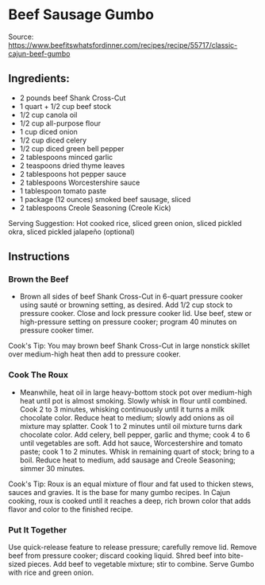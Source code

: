 # Beef Sausage Gumbo
Source:  https://www.beefitswhatsfordinner.com/recipes/recipe/55717/classic-cajun-beef-gumbo

## Ingredients:
* 2 pounds beef Shank Cross-Cut
* 1 quart + 1/2 cup beef stock
* 1/2 cup canola oil
* 1/2 cup all-purpose flour
* 1 cup diced onion
* 1/2 cup diced celery
* 1/2 cup diced green bell pepper
* 2 tablespoons minced garlic
* 2 teaspoons dried thyme leaves
* 2 tablespoons hot pepper sauce
* 2 tablespoons Worcestershire sauce
* 1 tablespoon tomato paste
* 1 package (12 ounces) smoked beef sausage, sliced
* 2 tablespoons Creole Seasoning (Creole Kick)

Serving Suggestion:
Hot cooked rice, sliced green onion, sliced pickled okra, sliced pickled jalapeño (optional)

## Instructions

### Brown the Beef
* Brown all sides of beef Shank Cross-Cut in 6-quart pressure cooker using sauté or browning setting, as desired. Add 1/2 cup stock to pressure cooker. Close and lock pressure cooker lid.
Use beef, stew or high-pressure setting on pressure cooker; program 40 minutes on pressure cooker timer.

Cook's Tip: You may brown beef Shank Cross-Cut in large nonstick skillet over medium-high heat then add to pressure cooker. 

### Cook The Roux
* Meanwhile, heat oil in large heavy-bottom stock pot over medium-high heat until pot is almost smoking. Slowly whisk in flour until combined. Cook 2 to 3 minutes, whisking continuously until it turns a milk chocolate color.
Reduce heat to medium; slowly add onions as oil mixture may splatter. Cook 1 to 2 minutes until oil mixture turns dark chocolate color. Add celery, bell pepper, garlic and thyme; cook 4 to 6 until vegetables are soft. 
Add hot sauce, Worcestershire and tomato paste; cook 1 to 2 minutes. Whisk in remaining quart of stock; bring to a boil. Reduce heat to medium, add sausage and Creole Seasoning; simmer 30 minutes.

Cook's Tip: Roux is an equal mixture of flour and fat used to thicken stews, sauces and gravies. It is the base for many gumbo recipes. In Cajun cooking, roux is cooked until it reaches a deep, rich brown color that adds flavor and color to the finished recipe.

### Put It Together
Use quick-release feature to release pressure; carefully remove lid. Remove beef from pressure cooker; discard cooking liquid. Shred beef into bite-sized pieces. Add beef to vegetable mixture; stir to combine.
Serve Gumbo with rice and green onion.
